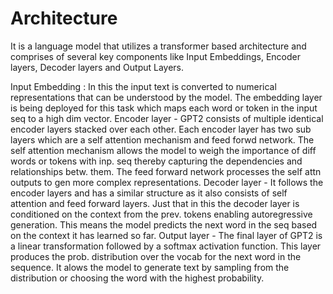# Architecture
It is a language model that utilizes a transformer based architecture and comprises of several key components like Input Embeddings, Encoder layers, Decoder layers and Output Layers.

Input Embedding : In this the input text is converted to numerical representations that can be understood by the model. The embedding layer is being deployed for this task which maps each word or token in the input seq to a high dim vector.
Encoder layer - GPT2 consists of multiple identical encoder layers stacked over each other. Each encoder layer has two sub layers which are a self attention mechanism and feed forwd network. The self attention mechanism allows the model to weigh the importance of diff words or tokens with inp. seq thereby capturing the dependencies and relationships betw. them. The feed forward network processes the self attn outputs to gen more complex representations.
Decoder layer - It follows the encoder layers and has a similar structure as it also consists of self attention and feed forward layers. Just that in this the decoder layer is conditioned on the context from the prev. tokens enabling autoregressive generation. This means the model predicts the next word in the seq based on the context it has learned so far.
Output layer - The final layer of GPT2 is a linear transformation followed by a softmax activation function. This layer produces the prob. distribution over the vocab for the next word in the sequence. It alows the model to generate text by sampling from the distribution or choosing the word with the highest probability.

